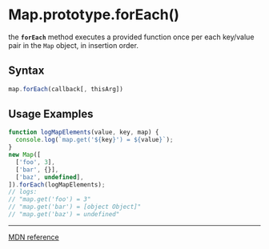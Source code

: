 # Map.prototype.forEach()

the **`forEach`** method executes a provided function once per each key/value pair in the `Map` object, in insertion order.

## Syntax

```js
map.forEach(callback[, thisArg])
```

## Usage Examples

```js
function logMapElements(value, key, map) {
  console.log(`map.get('${key}') = ${value}`);
}
new Map([
  ['foo', 3],
  ['bar', {}],
  ['baz', undefined],
]).forEach(logMapElements);
// logs:
// "map.get('foo') = 3"
// "map.get('bar') = [object Object]"
// "map.get('baz') = undefined"
```

---

[MDN reference](https://developer.mozilla.org/en-US/docs/Web/JavaScript/Reference/Global_Objects/Map/forEach)
